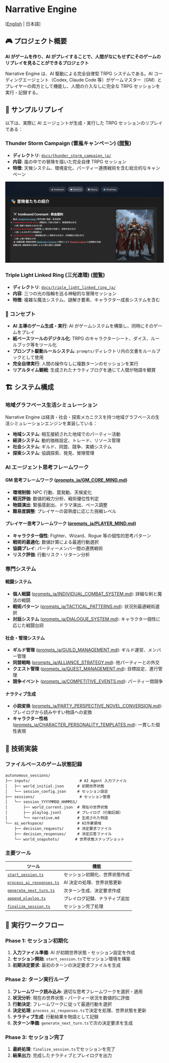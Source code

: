 # Narrative Engine

[[English](README.md) | 日本語]

## 🎮 プロジェクト概要

**AI がゲームを作り、AI がプレイすることで、人間がなにもせずにそのゲームのリプレイを見ることができるプロジェクト**

Narrative Engine は、AI 駆動による完全自律型 TRPG システムである。AI コーディングエージェント（Codex, Claude Code 等）がゲームマスター（GM）とプレイヤーの両方として機能し、人間の介入なしに完全な TRPG セッションを実行・記録する。

## 📖 サンプルリプレイ

以下は、実際に AI エージェントが生成・実行した TRPG セッションのリプレイである：

### Thunder Storm Campaign (雷嵐キャンペーン) ([閲覧](https://abagames.github.io/narrative-engine/thunder_storm_campaign_ja/))

- **ディレクトリ**: [`docs/thunder_storm_campaign_ja/`](docs/thunder_storm_campaign_ja/)
- **内容**: 嵐の中での冒険を描いた完全自律 TRPG セッション
- **特徴**: 天候システム、環境変化、パーティー連携戦術を含む総合的なキャンペーン

![replay_screenshot](docs/thunder_storm_campaign_ja/screenshot.png)

### Triple Light Linked Ring (三光連環) ([閲覧](https://abagames.github.io/narrative-engine/triple_light_linked_ring_ja/))

- **ディレクトリ**: [`docs/triple_light_linked_ring_ja/`](docs/triple_light_linked_ring_ja/)
- **内容**: 三つの光の指輪を巡る神秘的な冒険セッション
- **特徴**: 複雑な魔法システム、謎解き要素、キャラクター成長システムを含む

### 🚀 コンセプト

- **AI 主導のゲーム生成・実行**: AI がゲームシステムを構築し、同時にそのゲームをプレイ
- **紙ベースツールのデジタル化**: TRPG のキャラクターシート、ダイス、ルールブック等をツール化
- **プロンプト駆動ルールシステム**: `prompts/`ディレクトリ内の文書をルールブックとして使用
- **完全自律実行**: 人間の操作なしに複数ターンのセッションを実行
- **リアルタイム観戦**: 生成されたナラティブログを通じて人間が物語を観賞

## 🏗️ システム構成

### 地域グラフベース生活シミュレーション

Narrative Engine は経済・社会・探索メカニクスを持つ地域グラフベースの生活シミュレーションエンジンを実装している：

- **地域システム**: 相互接続された地域でのパーティー活動
- **経済システム**: 動的価格設定、トレード、リソース管理
- **社会システム**: ギルド、同盟、競争、実績システム
- **探索システム**: 協調探索、発見、冒険管理

### AI エージェント思考フレームワーク

#### GM 思考フレームワーク ([prompts_ja/GM_CORE_MIND.md](prompts_ja/GM_CORE_MIND.md))

- **環境制御**: NPC 行動、罠発動、天候変化
- **戦況評価**: 数値的戦力分析、戦術優位性判定
- **物語演出**: 緊張感創出、ドラマ演出、ペース調整
- **難易度調整**: プレイヤーの習熟度に応じた挑戦レベル

#### プレイヤー思考フレームワーク ([prompts_ja/PLAYER_MIND.md](prompts_ja/PLAYER_MIND.md))

- **キャラクター個性**: Fighter、Wizard、Rogue 等の個性的思考パターン
- **戦術的最適化**: 数値計算による最適行動選択
- **協調プレイ**: パーティーメンバー間の連携戦術
- **リスク評価**: 行動リスク・リターン分析

### 専門システム

#### 戦闘システム

- **個人戦闘** ([prompts_ja/INDIVIDUAL_COMBAT_SYSTEM.md](prompts_ja/INDIVIDUAL_COMBAT_SYSTEM.md)): 詳細な剣と魔法の戦闘
- **戦術パターン** ([prompts_ja/TACTICAL_PATTERNS.md](prompts_ja/TACTICAL_PATTERNS.md)): 状況別最適戦術選択
- **対話システム** ([prompts_ja/DIALOGUE_SYSTEM.md](prompts_ja/DIALOGUE_SYSTEM.md)): キャラクター個性に応じた戦闘台詞

#### 社会・管理システム

- **ギルド管理** ([prompts_ja/GUILD_MANAGEMENT.md](prompts_ja/GUILD_MANAGEMENT.md)): ギルド運営、メンバー管理
- **同盟戦略** ([prompts_ja/ALLIANCE_STRATEGY.md](prompts_ja/ALLIANCE_STRATEGY.md)): 他パーティーとの外交
- **クエスト管理** ([prompts_ja/QUEST_MANAGEMENT.md](prompts_ja/QUEST_MANAGEMENT.md)): 目標設定、進行管理
- **競争イベント** ([prompts_ja/COMPETITIVE_EVENTS.md](prompts_ja/COMPETITIVE_EVENTS.md)): パーティー間競争

#### ナラティブ生成

- **小説変換** ([prompts_ja/PARTY_PERSPECTIVE_NOVEL_CONVERSION.md](prompts_ja/PARTY_PERSPECTIVE_NOVEL_CONVERSION.md)): プレイログから読みやすい物語への変換
- **キャラクター性格** ([prompts_ja/CHARACTER_PERSONALITY_TEMPLATES.md](prompts_ja/CHARACTER_PERSONALITY_TEMPLATES.md)): 一貫した個性表現

## 🔧 技術実装

### ファイルベースのゲーム状態記録

```
autonomous_sessions/
├── inputs/                      # AI Agent 入力ファイル
│   ├── world_initial.json      # 初期世界状態
│   └── session_config.json     # セッション設定
├── sessions/                    # セッション管理
│   └── session_YYYYMMDD_HHMMSS/
│       ├── world_current.json  # 現在の世界状態
│       ├── playlog.jsonl       # プレイログ（行動記録）
│       └── narrative.md        # 生成された物語
└── ai_workspace/               # AI作業領域
    ├── decision_requests/      # 決定要求ファイル
    ├── decision_responses/     # 決定応答ファイル
    └── world_snapshots/       # 世界状態スナップショット
```

### 主要ツール

| ツール                                                   | 機能                           |
| -------------------------------------------------------- | ------------------------------ |
| [`start_session.ts`](src/start_session.ts)               | セッション初期化、世界状態作成 |
| [`process_ai_responses.ts`](src/process_ai_responses.ts) | AI 決定の処理、世界状態更新    |
| [`generate_next_turn.ts`](src/generate_next_turn.ts)     | 次ターン生成、決定要求作成     |
| [`append_playlog.ts`](src/append_playlog.ts)             | プレイログ記録、ナラティブ追加 |
| [`finalize_session.ts`](src/finalize_session.ts)         | セッション完了処理             |

## 🎯 実行ワークフロー

### Phase 1: セッション初期化

1. **入力ファイル準備**: AI が初期世界状態・セッション設定を作成
2. **セッション開始**: `start_session.ts`でセッション環境を構築
3. **初期決定要求**: 最初のターンの決定要求ファイルを生成

### Phase 2: ターン実行ループ

1. **フレームワーク読み込み**: 適切な思考フレームワークを選択・適用
2. **状況分析**: 現在の世界状態・パーティー状況を数値的に評価
3. **行動決定**: フレームワークに従って最適行動を選択
4. **決定処理**: `process_ai_responses.ts`で決定を処理、世界状態を更新
5. **ナラティブ生成**: 行動結果を物語として記録
6. **次ターン準備**: `generate_next_turn.ts`で次の決定要求を生成

### Phase 3: セッション完了

1. **最終処理**: `finalize_session.ts`でセッションを完了
2. **結果出力**: 完成したナラティブとプレイログを出力
